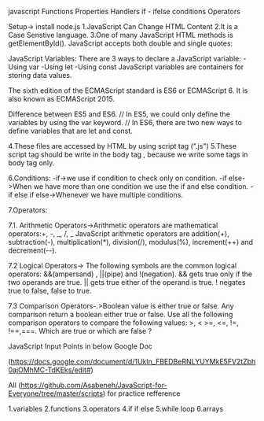 javascript
Functions
Properties
Handlers
if - ifelse conditions
Operators


Setup-> install node.js
1.JavaScript Can Change HTML Content
2.It is a Case Senstive language.
3.One of many JavaScript HTML methods is getElementById(). JavaScript accepts both double and single quotes:

JavaScript Variables:
There are 3 ways to declare a JavaScript variable:
 -Using var
 -Using let
 -Using const
 JavaScript variables are containers for storing data values.


The sixth edition of the ECMAScript standard is ES6 or ECMAScript 6. It is also known as ECMAScript 2015.

Difference between ES5 and ES6.
	// In ES5, we could only define the variables by using the var keyword.	
    // In ES6, there are two new ways to define variables that are let and const.

4.These files are accessed by HTML by using script tag (".js")
5.These script tag should be write in the body tag , because we write some tags in body tag only.

6.Conditions:
-if->we use if condition to check only on condition.
-if else->When we have more than one condition we use the if and else condition.
-if else if else->Whenever we have multiple conditions.

7.Operators:

7.1. Arithmetic Operators->Arithmetic operators are mathematical operators:+, -, _, /, _
JavaScript arithmetic operators are addition(+), subtraction(-), multiplication(*), division(/), modulus(%), increment(++) and decrement(--).

7.2 Logical Operators-> The following symbols are the common logical operators: &&(ampersand) , ||(pipe) and !(negation). && gets true only if the two operands are true. || gets true either of the operand is true. ! negates true to false, false to true.

7.3 Comparison Operators-.>Boolean value is either true or false. Any comparison return a boolean either true or false. Use all the following comparison operators to compare the following values: >, < >=, <=, !=, !==,===. Which are true or which are false ?


JavaScript Input Points in below Google Doc

(https://docs.google.com/document/d/1UkIn_FBEDBeRNLYUYMkE5FV2tZbh0ajOMhMC-TdKEks/edit#)


All (https://github.com/Asabeneh/JavaScript-for-Everyone/tree/master/scripts) for practice refference


1.variables
2.functions
3.operators
4.if if else
5.while loop
6.arrays